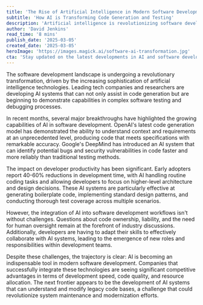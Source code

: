 ```yaml
---
title: 'The Rise of Artificial Intelligence in Modern Software Development'
subtitle: 'How AI is Transforming Code Generation and Testing'
description: 'Artificial intelligence is revolutionizing software development through advanced code generation and testing capabilities. Major tech companies are reporting significant productivity gains, while new challenges emerge around code ownership and developer adaptation.'
author: 'David Jenkins'
read_time: '8 mins'
publish_date: '2025-03-05'
created_date: '2025-03-05'
heroImage: 'https://images.magick.ai/software-ai-transformation.jpg'
cta: 'Stay updated on the latest developments in AI and software development by following us on LinkedIn. Join our community of forward-thinking tech professionals shaping the future of coding.'
---
```


The software development landscape is undergoing a revolutionary transformation, driven by the increasing sophistication of artificial intelligence technologies. Leading tech companies and researchers are developing AI systems that can not only assist in code generation but are beginning to demonstrate capabilities in complex software testing and debugging processes.

In recent months, several major breakthroughs have highlighted the growing capabilities of AI in software development. OpenAI's latest code generation model has demonstrated the ability to understand context and requirements at an unprecedented level, producing code that meets specifications with remarkable accuracy. Google's DeepMind has introduced an AI system that can identify potential bugs and security vulnerabilities in code faster and more reliably than traditional testing methods.

The impact on developer productivity has been significant. Early adopters report 40-60% reductions in development time, with AI handling routine coding tasks and allowing developers to focus on higher-level architecture and design decisions. These AI systems are particularly effective at generating boilerplate code, implementing standard design patterns, and conducting thorough test coverage across multiple scenarios.

However, the integration of AI into software development workflows isn't without challenges. Questions about code ownership, liability, and the need for human oversight remain at the forefront of industry discussions. Additionally, developers are having to adapt their skills to effectively collaborate with AI systems, leading to the emergence of new roles and responsibilities within development teams.

Despite these challenges, the trajectory is clear: AI is becoming an indispensable tool in modern software development. Companies that successfully integrate these technologies are seeing significant competitive advantages in terms of development speed, code quality, and resource allocation. The next frontier appears to be the development of AI systems that can understand and modify legacy code bases, a challenge that could revolutionize system maintenance and modernization efforts.